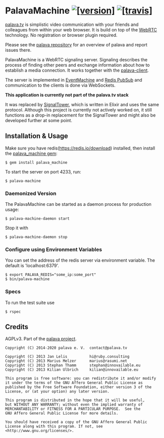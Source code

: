 # PalavaMachine [![[version]](https://badge.fury.io/rb/palava_machine.svg)](https://badge.fury.io/rb/palava_machine)  [![[travis]](https://travis-ci.org/palavatv/palava-machine.svg)](https://travis-ci.org/palavatv/palava-machine)

[palava.tv](https://palava.tv) is simplistic video communication with your friends and colleagues from within your web browser. It is build on top of the [WebRTC](https://webrtc.org/) technology. No registration or browser plugin required.

Please see the [palava repository](https://github.com/palavatv/palava) for an overview of palava and report issues there.

PalavaMachine is a WebRTC signaling server. Signaling describes the process of finding other peers and exchange information about how to establish a media connection. It works together with the [palava-client](https://github.com/palavatv/palava-client).

The server is implemented in [EventMachine](https://github.com/eventmachine/eventmachine/) and [Redis PubSub](https://redis.io/topics/pubsub) and communication to the clients is done via WebSockets.

**This application is currently not part of the palava.tv stack**

It was replaced by [SignalTower](https://github.com/farao/signaltower/), which is written in Elixir and uses the same protocol. Although this project is currently not actively worked on, it still functions as a drop-in replacement for the SignalTower and might also be developed further at some point.

## Installation & Usage

Make sure you have redis(https://redis.io/download) installed, then install the [palava_machine gem](https://rubygems.org/gems/palava_machine):

    $ gem install palava_machine

To start the server on port 4233, run:

    $ palava-machine

### Daemonized Version

The PalavaMachine can be started as a daemon process for production usage:

    $ palava-machine-daemon start

Stop it with

    $ palava-machine-daemon stop

### Configure using Environment Variables

You can set the address of the redis server via environment variable. The default is 'localhost:6379'.

    $ export PALAVA_REDIS="some_ip:some_port"
    $ bin/palava-machine

### Specs

To run the test suite use

    $ rspec

## Credits

AGPLv3. Part of the [palava project](https://palava.tv).

    Copyright (C) 2014-2020 palava e. V.  contact@palava.tv

    Copyright (C) 2013 Jan Lelis          hi@ruby.consulting
    Copyright (C) 2013 Marius Melzer      marius@rasumi.net
    Copyright (C) 2013 Stephan Thamm      stephan@innovailable.eu
    Copyright (C) 2013 Kilian Ulbrich     kilian@innovailable.eu

    This program is free software: you can redistribute it and/or modify
    it under the terms of the GNU Affero General Public License as
    published by the Free Software Foundation, either version 3 of the
    License, or (at your option) any later version.

    This program is distributed in the hope that it will be useful,
    but WITHOUT ANY WARRANTY; without even the implied warranty of
    MERCHANTABILITY or FITNESS FOR A PARTICULAR PURPOSE.  See the
    GNU Affero General Public License for more details.

    You should have received a copy of the GNU Affero General Public
    License along with this program. If not, see
    <http://www.gnu.org/licenses/>.
